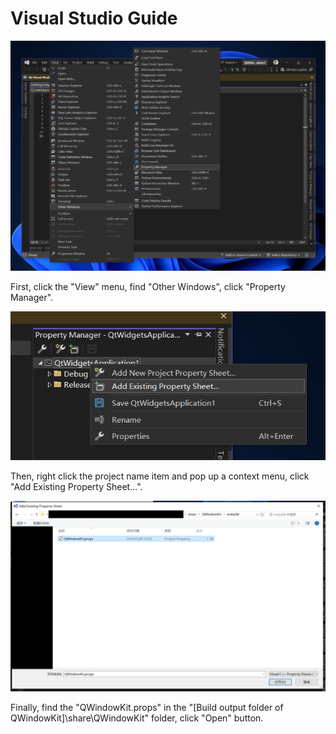 # Visual Studio Guide

![Visual Studio Guide - Step 1](./images/vs-guide-1.png)

First, click the "View" menu, find "Other Windows", click "Property Manager".

![Visual Studio Guide - Step 2](./images/vs-guide-2.png)

Then, right click the project name item and pop up a context menu, click "Add
Existing Property Sheet...".

![Visual Studio Guide - Step 3](./images/vs-guide-3.png)

Finally, find the "QWindowKit.props" in the "[Build output folder of
QWindowKit]\share\QWindowKit" folder, click "Open" button.